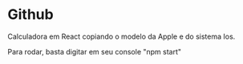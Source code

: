 # Github

Calculadora em React copiando o modelo da Apple e do sistema Ios.

Para rodar, basta digitar em seu console "npm start"
